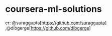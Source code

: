 # coursera-ml-solutions

cr: @suraggupta[https://github.com/suraggupta] ,@dibgerge[https://github.com/dibgerge]
